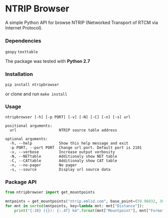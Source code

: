 # NTRIP Browser

A simple Python API for browse NTRIP (Networked Transport of RTCM via Internet Protocol).  

### Dependencies

`geopy`
`texttable`

The package was tested with **Python 2.7**

### Installation

`pip install ntripbrowser`

or clone and run `make install`

### Usage 

```
ntripbrowser [-h] [-p PORT] [-v] [-N] [-C] [-n] [-s] url  

positional arguments:  
  url                   NTRIP source table address

optional arguments:  
  -h, --help            Show this help message and exit  
  -p PORT, --port PORT  Change url port. Default port is 2101  
  -v, --verbose         Increase output verbosity  
  -N, --NETtable        Additionaly show NET table  
  -C, --CATtable        Additionaly show CAT table  
  -n, --no-pager        No pager  
  -s, --source          Display url source data  
  ```


### Package API

```python
from ntripbrowser import get_mountpoints

mntpoints = get_mountpoints("ntrip.emlid.com", base_point=(59.96032, 30.33409))
for mnt in sorted(mntpoints, key=lambda mnt: mnt["Distance"]):
    print("{:10} ({}): {:.4f} km".format(mnt["Mountpoint"], mnt["Format"], mnt["Distance"]))
```